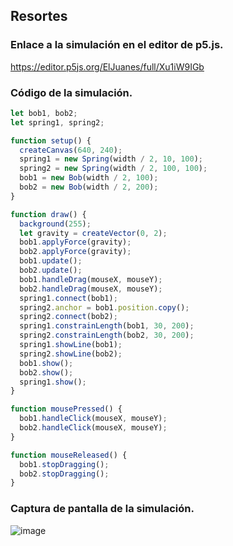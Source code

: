 ## Resortes
### Enlace a la simulación en el editor de p5.js.
https://editor.p5js.org/ElJuanes/full/Xu1iW9IGb
### Código de la simulación.
``` js
let bob1, bob2;
let spring1, spring2;

function setup() {
  createCanvas(640, 240);
  spring1 = new Spring(width / 2, 10, 100);
  spring2 = new Spring(width / 2, 100, 100);
  bob1 = new Bob(width / 2, 100);
  bob2 = new Bob(width / 2, 200);
}

function draw() {
  background(255);
  let gravity = createVector(0, 2);
  bob1.applyForce(gravity);
  bob2.applyForce(gravity);
  bob1.update();
  bob2.update();
  bob1.handleDrag(mouseX, mouseY);
  bob2.handleDrag(mouseX, mouseY);
  spring1.connect(bob1);
  spring2.anchor = bob1.position.copy();
  spring2.connect(bob2);
  spring1.constrainLength(bob1, 30, 200);
  spring2.constrainLength(bob2, 30, 200);
  spring1.showLine(bob1);
  spring2.showLine(bob2);
  bob1.show();
  bob2.show();
  spring1.show();
}

function mousePressed() {
  bob1.handleClick(mouseX, mouseY);
  bob2.handleClick(mouseX, mouseY);
}

function mouseReleased() {
  bob1.stopDragging();
  bob2.stopDragging();
}

```
### Captura de pantalla de la simulación.
![image](https://github.com/user-attachments/assets/a510231b-7b1d-453c-a63f-2d779a2c1917)

